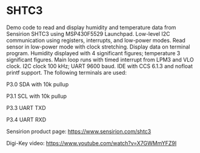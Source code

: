 # SHTC3
Demo code to read and display humidity and temperature data from Sensirion SHTC3 using MSP430F5529 Launchpad.
Low-level I2C communication using registers, interrupts, and low-power modes.
Read sensor in low-power mode with clock stretching.  Display data on terminal program.
Humidity displayed with 4 significant figures; temperature 3 significant figures.
Main loop runs with timed interrupt from LPM3 and VLO clock. I2C clock 100 kHz; UART 9600 baud.
IDE with CCS 6.1.3 and nofloat printf support. The following terminals are used:

P3.0  SDA with 10k pullup

P3.1  SCL with 10k pullup

P3.3  UART TXD

P3.4  UART RXD

Sensirion product page: https://www.sensirion.com/shtc3

Digi-Key video: https://www.youtube.com/watch?v=X7GWMmYFZ9I

